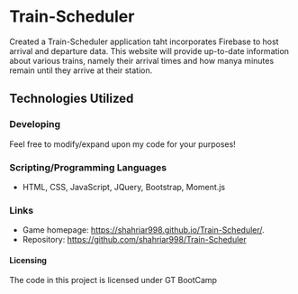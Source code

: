 # Train-Scheduler


Created a Train-Scheduler application taht incorporates Firebase to host arrival and departure data. This website will provide up-to-date information about various trains, namely their arrival times and how manya minutes remain until they arrive at their station.


## Technologies Utilized 

### Developing

Feel free to modify/expand upon my code for your purposes!


### Scripting/Programming Languages

* HTML, CSS, JavaScript, JQuery, Bootstrap, Moment.js

### Links

- Game homepage: https://shahriar998.github.io/Train-Scheduler/. 
- Repository: https://github.com/shahriar998/Train-Scheduler

#### Licensing

The code in this project is licensed under GT BootCamp 
